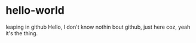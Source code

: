 # hello-world
leaping in github
Hello, I don't know nothin bout github, just here coz, yeah it's the thing.

